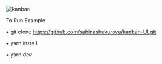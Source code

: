 
![kanban](https://github.com/sabinashukurova/kanban-UI/assets/114060546/13746bd2-ad5f-4e29-86e6-f12c94211779)


To Run Example

• git clone https://github.com/sabinashukurova/kanban-UI.git

• yarn install

• yarn dev

